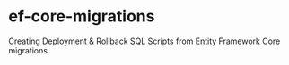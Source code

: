 # ef-core-migrations
Creating Deployment &amp; Rollback SQL Scripts from Entity Framework Core migrations
